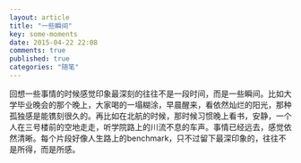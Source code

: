 ```yaml
---
layout: article
title: "一些瞬间"
key: some-moments
date: 2015-04-22 22:08
comments: true
published: true
categories: "随笔"
---
```

  
  回想一些事情的时候感觉印象最深刻的往往不是一段时间，而是一些瞬间。比如大学毕业晚会的那个晚上，大家喝的一塌糊涂，早晨醒来，看依然灿烂的阳光，那种孤独感是能镌刻很久的。再比如在北航的时候，那时候习惯晚上看书，安静，一个人在三号楼前的空地走走，听学院路上的川流不息的车声。事情已经远去，感觉依然清晰。每个片段好像人生路上的benchmark，只不过留下最深印象的，往往不是所得，而是所感。